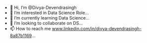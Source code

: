 - 👋 Hi, I’m @Divya-Devendrasingh
- 👀 I’m interested in Data Science Role...
- 🌱 I’m currently learning Data Science...
- 💞️ I’m looking to collaborate on DS...
- 📫 How to reach me www.linkedin.com/in/divya-devendrasingh-8a87b1169...

<!---
Divya-Devendrasingh/Divya-Devendrasingh is a ✨ special ✨ repository because its `README.md` (this file) appears on your GitHub profile.
You can click the Preview link to take a look at your changes.
--->
